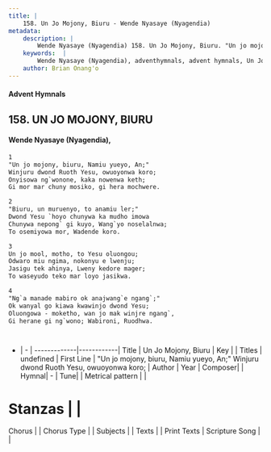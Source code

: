 ```yaml
---
title: |
    158. Un Jo Mojony, Biuru - Wende Nyasaye (Nyagendia)
metadata:
    description: |
        Wende Nyasaye (Nyagendia) 158. Un Jo Mojony, Biuru. "Un jo mojony, biuru, Namiu yueyo, An;" Winjuru dwond Ruoth Yesu, owuoyonwa koro; Onyisowa ng`wonone, kaka nowenwa keth; Gi mor mar chuny mosiko, gi hera mochwere.  
    keywords:  |
        Wende Nyasaye (Nyagendia), adventhymnals, advent hymnals, Un Jo Mojony, Biuru, "Un jo mojony, biuru, Namiu yueyo, An;" Winjuru dwond Ruoth Yesu, owuoyonwa koro;. 
    author: Brian Onang'o
---
```


#### Advent Hymnals
## 158. UN JO MOJONY, BIURU
####  Wende Nyasaye (Nyagendia),

```txt
1
"Un jo mojony, biuru, Namiu yueyo, An;"
Winjuru dwond Ruoth Yesu, owuoyonwa koro;
Onyisowa ng`wonone, kaka nowenwa keth;
Gi mor mar chuny mosiko, gi hera mochwere.

2
"Biuru, un muruenyo, to anamiu ler;"
Dwond Yesu `hoyo chunywa ka mudho imowa
Chunywa nepong` gi kuyo, Wang`yo noselalnwa;
To osemiyowa mor, Wadende koro.

3
Un jo mool, motho, to Yesu oluongou;
Odwaro miu ngima, nokonyu e lwenju;
Jasigu tek ahinya, Lweny kedore mager;
To waseyudo teko mar loyo jasikwa.

4
"Ng`a manade mabiro ok anajwang`e ngang`;"
Ok wanyal go kiawa kwawinjo dwond Yesu;
Oluongowa - moketho, wan jo mak winjre ngang`,
Gi herane gi ng`wono; Wabironi, Ruodhwa.




```

- |   -  |
-------------|------------|
Title | Un Jo Mojony, Biuru |
Key |  |
Titles | undefined |
First Line | "Un jo mojony, biuru, Namiu yueyo, An;" Winjuru dwond Ruoth Yesu, owuoyonwa koro; |
Author | 
Year | 
Composer| |
Hymnal|  - |
Tune|  |
Metrical pattern | |
# Stanzas |  |
Chorus |  |
Chorus Type |  |
Subjects | |
Texts |  |
Print Texts | 
Scripture Song |  |
    
